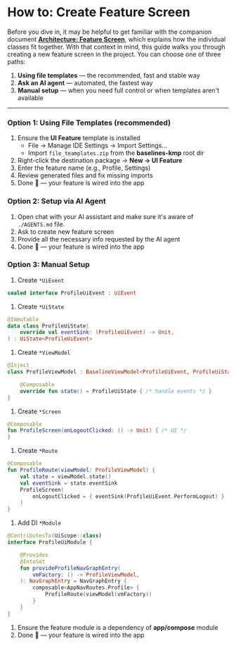 # How to: Create Feature Screen

Before you dive in, it may be helpful to get familiar with the companion document
[**Architecture: Feature Screen**](../architecture/feature-screen.md), which explains how the individual classes
fit together. With that context in mind, this guide walks you through creating a new feature screen in the project.
You can choose one of three paths:

1. **Using file templates** — the recommended, fast and stable way
2. **Ask an AI agent** — automated, the fastest way
3. **Manual setup** — when you need full control or when templates aren't available

---

### **Option 1: Using File Templates (recommended)**

1. Ensure the **UI Feature** template is installed
    - File → Manage IDE Settings → Import Settings...
    - Import `file_teamplates.zip` from the **baselines-kmp** root dir
2. Right-click the destination package → **New → UI Feature**
3. Enter the feature name (e.g., Profile, Settings)
4. Review generated files and fix missing imports
5. Done 🎉 — your feature is wired into the app

### Option 2: Setup via AI Agent

1. Open chat with your AI assistant and make sure it's aware of `./AGENTS.md` file.
2. Ask to create new feature screen
3. Provide all the necessary info requested by the AI agent
4. Done 🎉 — your feature is wired into the app

### Option 3: Manual Setup

1. Create `*UiEvent`

```kotlin
sealed interface ProfileUiEvent : UiEvent
```

1. Create `*UiState`

```kotlin
@Immutable
data class ProfileUiState(
    override val eventSink: (ProfileUiEvent) -> Unit,
) : UiState<ProfileUiEvent>
```

1. Create `*ViewModel`

```kotlin
@Inject
class ProfileViewModel : BaselineViewModel<ProfileUiEvent, ProfileUiState>() {

    @Composable
    override fun state() = ProfileUiState { /* handle events */ }
}
```

1. Create `*Screen`

```kotlin
@Composable
fun ProfileScreen(onLogoutClicked: () -> Unit) { /* UI */
}
```

1. Create `*Route`

```kotlin
@Composable
fun ProfileRoute(viewModel: ProfileViewModel) {
    val state = viewModel.state()
    val eventSink = state.eventSink
    ProfileScreen(
        onLogoutClicked = { eventSink(ProfileUiEvent.PerformLogout) }
    )
}
```

1. Add DI `*Module`

```kotlin
@ContributesTo(UiScope::class)
interface ProfileUiModule {

    @Provides
    @IntoSet
    fun provideProfileNavGraphEntry(
        vmFactory: () -> ProfileViewModel,
    ): NavGraphEntry = NavGraphEntry {
        composable<AppNavRoutes.Profile> {
            ProfileRoute(viewModel(vmFactory))
        }
    }
}
```

1. Ensure the feature module is a dependency of **app/compose** module
2. Done 🎉 — your feature is wired into the app
